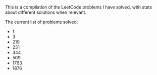 This is a compilation of the LeetCode problems I have solved, with stats about different solutions when relevant. 

The current list of problems solved:

* 1
* 3
* 219
* 231
* 344
* 509
* 1763
* 1876